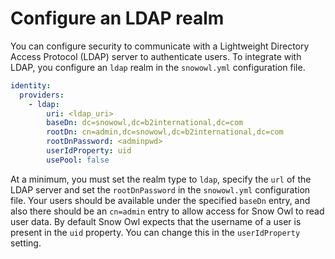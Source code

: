 # Configure an LDAP realm

You can configure security to communicate with a Lightweight Directory Access Protocol (LDAP) server to authenticate users. To integrate with LDAP, you configure an `ldap` realm in the `snowowl.yml` configuration file.

```yml
identity:
  providers:
    - ldap:
        uri: <ldap_uri>
        baseDn: dc=snowowl,dc=b2international,dc=com
        rootDn: cn=admin,dc=snowowl,dc=b2international,dc=com
        rootDnPassword: <adminpwd>
        userIdProperty: uid
        usePool: false
```

At a minimum, you must set the realm type to `ldap`, specify the `url` of the LDAP server and set the `rootDnPassword` in the `snowowl.yml` configuration file. 
Your users should be available under the specified `baseDn` entry, and also there should be an `cn=admin` entry to allow access for Snow Owl to read user data.
By default Snow Owl expects that the username of a user is present in the `uid` property. You can change this in the `userIdProperty` setting.